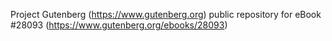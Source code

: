 Project Gutenberg (https://www.gutenberg.org) public repository for eBook #28093 (https://www.gutenberg.org/ebooks/28093)
